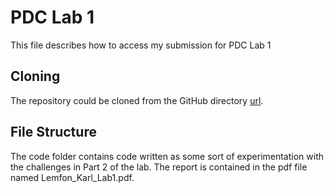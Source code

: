 # PDC Lab 1

This file describes how to access my submission for PDC Lab 1

## Cloning
The repository could be cloned from the GitHub directory [url](https://github.com/WybeTuring/PDC-Labs.git).


## File Structure 
The code folder contains code written as some sort of experimentation with the challenges in Part 2 of the lab. The report is contained in the pdf file named Lemfon_Karl_Lab1.pdf. 
